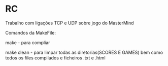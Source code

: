 # RC

Trabalho com ligações TCP e UDP sobre jogo do MasterMind

Comandos da MakeFile:

make - para compliar

make clean - para limpar todas as diretorias(SCORES E GAMES) bem como todos os files compilados e ficheiros .txt e .html

